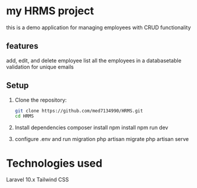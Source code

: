# my HRMS project

this is a demo application for managing employees with CRUD functionality

## features

add, edit, and delete employee
list all the employees in a databasetable
validation for unique emails

## Setup
1. Clone the repository:
   ```bash
   git clone https://github.com/med7134990/HRMS.git
   cd HRMS

2. Install dependencies
   composer install
   npm install
   npm run dev


3. configure .env and run migration
   php artisan migrate
   php artisan serve



# Technologies used
Laravel 10.x
Tailwind CSS  
   
   